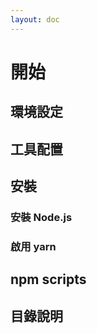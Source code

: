 ```yaml
---
layout: doc
---
```


# 開始

## 環境設定

## 工具配置

## 安裝

### 安裝 Node.js

### 啟用 yarn

## npm scripts

## 目錄說明
